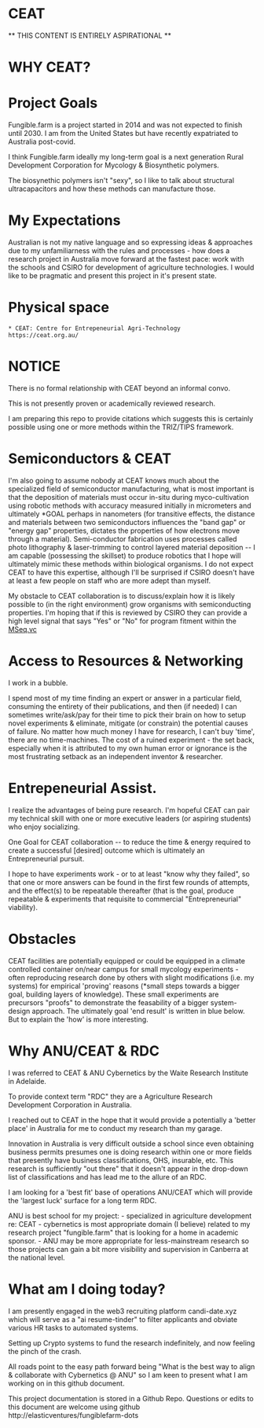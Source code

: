 # CEAT

** THIS CONTENT IS ENTIRELY ASPIRATIONAL **



#  WHY CEAT?
#  Project Goals

Fungible.farm is a project started in 2014 and was not expected to finish until 2030. I am from the United States but have recently expatriated to Australia post-covid. 

I think Fungible.farm ideally my long-term goal is a next generation Rural Development Corporation for Mycology & Biosynthetic polymers. 

The biosynethic polymers isn't "sexy", so I like to talk about structural ultracapacitors and how these methods can manufacture those. 

# My Expectations

Australian is not my native language and so expressing ideas & approaches due to my unfamiliarness with the rules and processes - how does a research project in Australia move forward at the fastest pace: work with the schools and CSIRO for development of agriculture technologies. I would like to be pragmatic and present this project in it's present state.  

# Physical space
    * CEAT: Centre for Entrepeneurial Agri-Technology
    https://ceat.org.au/

# NOTICE

There is no formal relationship with CEAT beyond an informal convo. 

This is not presently proven or academically reviewed research.

I am preparing this repo to provide citations which suggests this is certainly possible using one or more methods within the TRIZ/TIPS framework. 

# Semiconductors & CEAT

I'm also going to assume nobody at CEAT knows much about the specialized field of semiconductor manufacturing, what is most important is that the deposition of materials must occur in-situ during myco-cultivation using robotic methods with accuracy measured initially in micrometers and ultimately *GOAL perhaps in nanometers (for transitive effects, the distance and materials between two semiconductors influences the "band gap" or "energy gap" properties, dictates the properties of how electrons move through a material).  Semi-conductor fabrication uses processes called photo lithography & laser-trimming to control layered material deposition --  I am capable (possessing the skillset) to produce robotics that I hope will ultimately mimic these methods within biological organisms.  I do not expect CEAT to have this expertise, although I'll be surprised if CSIRO doesn't have at least a few people on staff who are more adept than myself.

My obstacle to CEAT collaboration is to discuss/explain how it is likely possible to (in the right environment) grow organisms with semiconducting properties.  I'm hoping that if this is reviewed by CSIRO they can provide a high level signal that says "Yes" or "No" for program fitment within the [MSeq.vc](mseqdotvc.md)

# Access to Resources & Networking

I work in a bubble. 

I spend most of my time finding an expert or answer in a particular field, consuming the entirety of their publications, and then (if needed) I can sometimes write/ask/pay for their time to pick their brain on how to setup novel experiments & eliminate, mitigate (or constrain) the potential causes of failure.  No matter how much money I have for research, I can't buy 'time', there are no time-machines.  The cost of a ruined experiment - the set back, especially when it is attributed to my own human error or ignorance is the most frustrating setback as an independent inventor & researcher.   

# Entrepeneurial Assist. 

I realize the advantages of being pure research.  I'm hopeful CEAT can pair my technical skill with one or more executive leaders (or aspiring students) who enjoy socializing. 

One Goal for CEAT collaboration -- to reduce the time & energy required to create a successful [desired] outcome which is ultimately an Entrepreneurial pursuit. 

I hope to have experiments work - or to at least "know why they failed", so that one or more answers can be found in the first few rounds of attempts, and the effect(s) to be repeatable thereafter
(that is the goal, produce repeatable & experiments that requisite to commercial "Entrepreneurial" viability). 

# Obstacles


CEAT facilities are potentially equipped or could be equipped in a climate controlled container on/near campus for small mycology experiments  - often reproducing research done by others with slight modifications (i.e. my systems) for empirical 'proving' reasons (*small steps towards a bigger goal, building layers of knowledge).  These small experiments are precursors "proofs" to demonstrate the feasability of a bigger system-design approach.  The ultimately goal 'end result' is written in blue below.   But to explain the 'how' is more interesting.

# Why ANU/CEAT & RDC

 I was referred to CEAT & ANU Cybernetics by the Waite Research Institute in Adelaide. 

 To provide context term "RDC" they are a Agriculture Research Development Corporation in Australia. 


I reached out to CEAT in the hope that it would provide a potentially a 'better place' in Australia for me to conduct my research than my garage.  

Innovation in Australia is very difficult outside a school since even obtaining business permits presumes one is doing research within one or more fields that presently have business classifications, OHS, insurable, etc.  This research is sufficiently "out there" that it doesn't appear in the drop-down list of classifications and has lead me to the allure of an RDC. 

I am looking for a 'best fit' base of operations ANU/CEAT which will provide the 'largest luck' surface for a long term RDC. 

ANU is best school for my project: 
    - specialized in agriculture development re: CEAT
    - cybernetics is most appropriate domain (I believe) related to my research project "fungible.farm" that is looking for a home in academic sponsor.
    - ANU may be more appropriate for less-mainstream research so those projects can gain a bit more visibility and supervision in Canberra at the national level. 

# What am I doing today?

I am presently engaged in the web3 recruiting platform candi-date.xyz
which will serve as a "ai resume-tinder" to filter applicants and obviate various HR tasks to automated systems.    

Setting up Crypto systems to fund the research indefinitely, and now feeling the pinch of the crash. 



All roads point to the easy path forward being "What is the best way to align & collaborate with Cybernetics @ ANU" so I am keen to present what I am working on in this github document.  

This project documentation is stored in a Github Repo.  Questions or edits to this document are welcome using github http://elasticventures/fungiblefarm-dots


